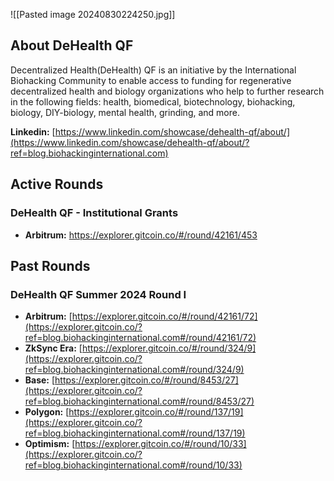 ![[Pasted image 20240830224250.jpg]]
## About DeHealth QF

Decentralized Health(DeHealth) QF is an initiative by the International Biohacking Community to enable access to funding for regenerative decentralized health and biology organizations who help to further research in the following fields: health, biomedical, biotechnology, biohacking, biology, DIY-biology, mental health, grinding, and more.

**Linkedin:** [https://www.linkedin.com/showcase/dehealth-qf/about/](https://www.linkedin.com/showcase/dehealth-qf/about/?ref=blog.biohackinginternational.com)

## Active Rounds
### DeHealth QF - Institutional Grants
- **Arbitrum:** https://explorer.gitcoin.co/#/round/42161/453

## Past Rounds

### DeHealth QF Summer 2024 Round I

- **Arbitrum:** [https://explorer.gitcoin.co/#/round/42161/72](https://explorer.gitcoin.co/?ref=blog.biohackinginternational.com#/round/42161/72)
- **ZkSync Era:** [https://explorer.gitcoin.co/#/round/324/9](https://explorer.gitcoin.co/?ref=blog.biohackinginternational.com#/round/324/9)
- **Base:** [https://explorer.gitcoin.co/#/round/8453/27](https://explorer.gitcoin.co/?ref=blog.biohackinginternational.com#/round/8453/27)
- **Polygon:** [https://explorer.gitcoin.co/#/round/137/19](https://explorer.gitcoin.co/?ref=blog.biohackinginternational.com#/round/137/19)
- **Optimism:** [https://explorer.gitcoin.co/#/round/10/33](https://explorer.gitcoin.co/?ref=blog.biohackinginternational.com#/round/10/33)
